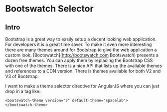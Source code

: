 # Bootswatch Selector
## Intro
Bootstrap is a great way to easily setup a decent looking web application.
For developers it is a great time saver. To make it even more interesting there are many
themes around for Bootstrap to give the web application a custom look. 
[Bootswatch](http://bootswatch.com Bootswatch) presents a dozen free themes.
You can apply them by replacing the Bootstrap CSS with one of the themes. There is a nice API
that lists up the available themes and references to a CDN version.
There is themes available for both V2 and V3 of Bootstrap.

I want to make a theme selector directive for AngularJS where you can just drop in a tag like:

    <bootswatch-theme version="3" default-theme="spacelab">
    </bootswatch-theme>


